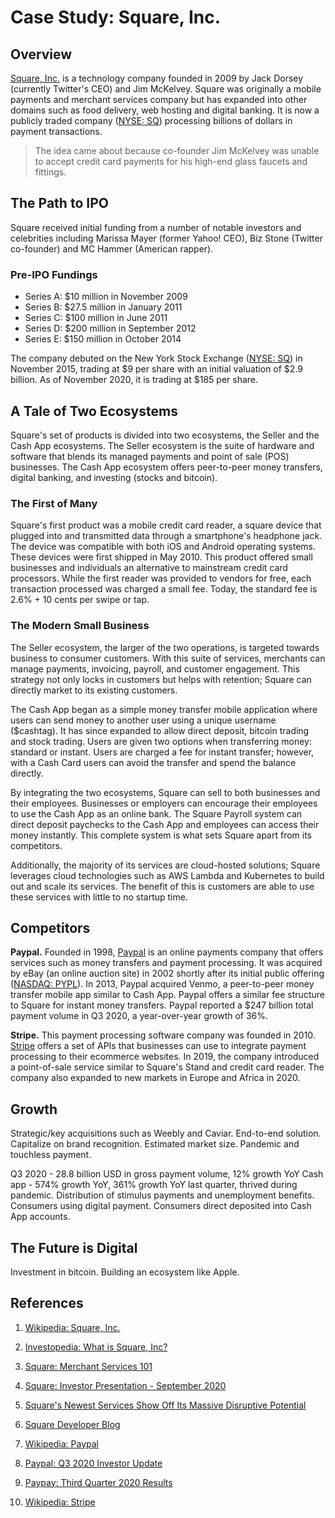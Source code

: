 # Case Study: Square, Inc.

## Overview

[Square, Inc.](https://squareup.com/) is a technology company founded in 2009 by Jack Dorsey (currently Twitter's CEO) and Jim McKelvey. Square was originally a mobile payments and merchant services company but has expanded into other domains such as food delivery, web hosting and digital banking. It is now a publicly traded company ([NYSE: SQ](https://www.nyse.com/quote/XNYS:SQ)) processing billions of dollars in payment transactions.

> The idea came about because co-founder Jim McKelvey was unable to accept credit card payments for his high-end glass faucets and fittings.

## The Path to IPO

Square received initial funding from a number of notable investors and celebrities including Marissa Mayer (former Yahoo! CEO), Biz Stone (Twitter co-founder) and MC Hammer (American rapper).

### Pre-IPO Fundings
- Series A: $10 million in November 2009
- Series B: $27.5 million in January 2011
- Series C: $100 million in June 2011
- Series D: $200 million in September 2012
- Series E: $150 million in October 2014

The company debuted on the New York Stock Exchange ([NYSE: SQ](https://www.nyse.com/quote/XNYS:SQ)) in November 2015, trading at $9 per share with an initial valuation of $2.9 billion. As of November 2020, it is trading at $185 per share.

## A Tale of Two Ecosystems

Square's set of products is divided into two ecosystems, the Seller and the Cash App ecosystems. The Seller ecosystem is the suite of hardware and software that blends its managed payments and point of sale (POS) businesses. The Cash App ecosystem offers peer-to-peer money transfers, digital banking, and investing (stocks and bitcoin).

### The First of Many

Square's first product was a mobile credit card reader, a square device that plugged into and transmitted data through a smartphone's headphone jack. The device was compatible with both iOS and Android operating systems. These devices were first shipped in May 2010. This product offered small businesses and individuals an alternative to mainstream credit card processors. While the first reader was provided to vendors for free, each transaction processed was charged a small fee. Today, the standard fee is 2.6% + 10 cents per swipe or tap.

### The Modern Small Business

The Seller ecosystem, the larger of the two operations, is targeted towards business to consumer customers. With this suite of services, merchants can manage payments, invoicing, payroll, and customer engagement. This strategy not only locks in customers but helps with retention; Square can directly market to its existing customers.

The Cash App began as a simple money transfer mobile application where users can send money to another user using a unique username ($cashtag). It has since expanded to allow direct deposit, bitcoin trading and stock trading. Users are given two options when transferring money: standard or instant. Users are charged a fee for instant transfer; however, with a Cash Card users can avoid the transfer and spend the balance directly.

By integrating the two ecosystems, Square can sell to both businesses and their employees. Businesses or employers can encourage their employees to use the Cash App as an online bank. The Square Payroll system can direct deposit paychecks to the Cash App and employees can access their money instantly. This complete system is what sets Square apart from its competitors.

Additionally, the majority of its services are cloud-hosted solutions; Square leverages cloud technologies such as AWS Lambda and Kubernetes to build out and scale its services. The benefit of this is customers are able to use these services with little to no startup time.

## Competitors

**Paypal.** Founded in 1998, [Paypal](https://www.paypal.com/us/home) is an online payments company that offers services such as money transfers and payment processing. It was acquired by eBay (an online auction site) in 2002 shortly after its initial public offering ([NASDAQ: PYPL](https://www.nasdaq.com/market-activity/stocks/pypl)). In 2013, Paypal acquired Venmo, a peer-to-peer money transfer mobile app similar to Cash App. Paypal offers a similar fee structure to Square for instant money transfers. Paypal reported a $247 billion total payment volume in Q3 2020, a year-over-year growth of 36%.

**Stripe.** This payment processing software company was founded in 2010. [Stripe](https://stripe.com/) offers a set of APIs that businesses can use to integrate payment processing to their ecommerce websites. In 2019, the company introduced a point-of-sale service similar to Square's Stand and credit card reader. The company also expanded to new markets in Europe and Africa in 2020.

## Growth

Strategic/key acquisitions such as Weebly and Caviar. End-to-end solution.
Capitalize on brand recognition.
Estimated market size.
Pandemic and touchless payment.

Q3 2020 - 28.8 billion USD in gross payment volume, 12% growth YoY
Cash app - 574% growth YoY, 361% growth YoY last quarter, thrived during pandemic. Distribution of stimulus payments and unemployment benefits. Consumers using digital payment. Consumers direct deposited into Cash App accounts.

## The Future is Digital

Investment in bitcoin.
Building an ecosystem like Apple.

## References

1. [Wikipedia: Square, Inc.](https://en.wikipedia.org/wiki/Square,_Inc.)
2. [Investopedia: What is Square, Inc?](https://www.investopedia.com/articles/tech/021017/square.asp)

3. [Square: Merchant Services 101](https://squareup.com/us/en/payments/merchant-services)

4. [Square: Investor Presentation - September 2020](https://downloads.ctfassets.net/2d5q1td6cyxq/7aFACW8DlqMSuUWSLbhzOp/de1f61c19ae080beca0c2a4073bba83d/Square_Investor_Presentation___September_2020.pdf)

5. [Square's Newest Services Show Off Its Massive Disruptive Potential](https://www.fool.com/investing/2020/09/20/squares-newest-services-show-off-its-massive-disru/)

6. [Square Developer Blog](https://developer.squareup.com/blog/)

7. [Wikipedia: Paypal](https://en.wikipedia.org/wiki/PayPal)

8. [Paypal: Q3 2020 Investor Update](https://s1.q4cdn.com/633035571/files/doc_financials/2020/q3/PYPL_Q3-20_Investor_Update.pdf)

9. [Paypay: Third Quarter 2020 Results](https://s1.q4cdn.com/633035571/files/doc_financials/2020/q3/Q3-20-PayPal-Earnings-Release.pdf)

10. [Wikipedia: Stripe](https://en.wikipedia.org/wiki/Stripe_(company))